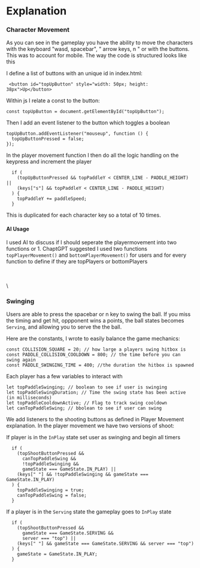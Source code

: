 # Explanation

### Character Movement
As you can see in the gameplay you have the ability to move the characters with the keyboard "wasd, spacebar", " arrow keys, n " or with the buttons. This was to account for mobile.
The way the code is structured looks like this 

I define a list of buttons with an unique id in index.html:

```
 <button id="topUpButton" style="width: 50px; height: 38px">Up</button>
```
Within js I relate a const to the button:
```
const topUpButton = document.getElementById("topUpButton");
```
Then I add an event listener to the button which toggles a boolean
```
topUpButton.addEventListener("mouseup", function () {
  topUpButtonPressed = false;
});
```

In the player movement function I then do all the logic handling on the keypress and increment the player
```
  if (
    (topUpButtonPressed && topPaddleY < CENTER_LINE - PADDLE_HEIGHT) ||
    (keys["s"] && topPaddleY < CENTER_LINE - PADDLE_HEIGHT)
  ) {
    topPaddleY += paddleSpeed;
  }
```

This is duplicated for each character key so a total of 10 times.


#### AI Usage
I used AI to discuss if I should seperate the playermovement into two functions or 1. ChaptGPT suggested I used two functions `topPlayerMovement()` and `bottomPlayerMovement()` for users and for every function to define if they are topPlayers or bottomPlayers 

\
\
\

### Swinging
Users are able to press the spacebar or n key to swing the ball. If you miss the timing and get hit, oppponent wins a points, the ball states becomes `Serving`, and allowing you to serve the the ball.

Here are the constants, I wrote to easily balance the game mechanics:

```
const COLLISION_SQUARE = 20; // how large a players swing hitbox is
const PADDLE_COLLISION_COOLDOWN = 800; // the time before you can swing again
const PADDLE_SWINGING_TIME = 400; //the duration the hitbox is spawned
```

Each player has a few variables to interact with
```
let topPaddleSwinging; // boolean to see if user is swinging
let topPaddleSwingDuration; // Time the swing state has been active (in milliseconds)
let topPaddleCooldownActive; // Flag to track swing cooldown
let canTopPaddleSwing; // bbolean to see if user can swing
```

We add listeners to the shooting buttons as defined in Player Movement explanation. In the player movement we have two versions of shoot:

If player is in the `InPlay` state set user as swinging and begin all timers
```
  if (
    (topShootButtonPressed &&
      canTopPaddleSwing &&
      !topPaddleSwinging &&
      gameState === GameState.IN_PLAY) ||
    (keys[" "] && !topPaddleSwinging && gameState === GameState.IN_PLAY)
  ) {
    topPaddleSwinging = true;
    canTopPaddleSwing = false;
  }
```

If a player is in the `Serving` state the gameplay goes to `InPlay` state
```
  if (
    (topShootButtonPressed &&
      gameState === GameState.SERVING &&
      server === "top") ||
    (keys[" "] && gameState === GameState.SERVING && server === "top")
  ) {
    gameState = GameState.IN_PLAY;
  }
  ```
